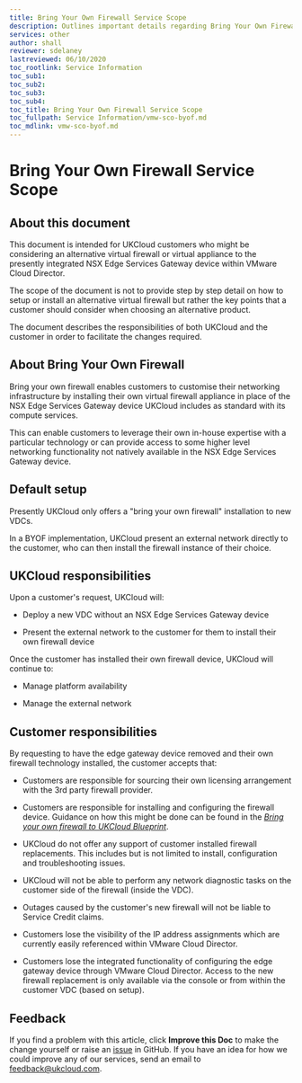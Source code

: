 ```yaml
---
title: Bring Your Own Firewall Service Scope
description: Outlines important details regarding Bring Your Own Firewall
services: other
author: shall
reviewer: sdelaney
lastreviewed: 06/10/2020
toc_rootlink: Service Information
toc_sub1: 
toc_sub2:
toc_sub3:
toc_sub4:
toc_title: Bring Your Own Firewall Service Scope
toc_fullpath: Service Information/vmw-sco-byof.md
toc_mdlink: vmw-sco-byof.md
---
```


# Bring Your Own Firewall Service Scope

## About this document

This document is intended for UKCloud customers who might be considering an alternative virtual firewall or virtual appliance to the presently integrated NSX Edge Services Gateway device within VMware Cloud Director.

The scope of the document is not to provide step by step detail on how to setup or install an alternative virtual firewall but rather the key points that a customer should consider when choosing an alternative product.

The document describes the responsibilities of both UKCloud and the customer in order to facilitate the changes required.

## About Bring Your Own Firewall

Bring your own firewall enables customers to customise their networking infrastructure by installing their own virtual firewall appliance in place of the NSX Edge Services Gateway device UKCloud includes as standard with its compute services.

This can enable customers to leverage their own in-house expertise with a particular technology or can provide access to some higher level networking functionality not natively available in the NSX Edge Services Gateway device.

## Default setup

Presently UKCloud only offers a "bring your own firewall" installation to new VDCs.

In a BYOF implementation, UKCloud present an external network directly to the customer, who can then install the firewall instance of their choice.

## UKCloud responsibilities

Upon a customer's request, UKCloud will:

- Deploy a new VDC without an NSX Edge Services Gateway device

- Present the external network to the customer for them to install their own firewall device

Once the customer has installed their own firewall device, UKCloud will continue to:

- Manage platform availability

- Manage the external network

## Customer responsibilities

By requesting to have the edge gateway device removed and their own firewall technology installed, the customer accepts that:

- Customers are responsible for sourcing their own licensing arrangement with the 3rd party firewall provider.

- Customers are responsible for installing and configuring the firewall device. Guidance on how this might be done can be found in the [*Bring your own firewall to UKCloud Blueprint*](https://ukcloud.com/app/uploads/2021/02/ukc-gen-310-bring-your-own-firewall-blueprint.pdf).

- UKCloud do not offer any support of customer installed firewall replacements. This includes but is not limited to install, configuration and troubleshooting issues.

- UKCloud will not be able to perform any network diagnostic tasks on the customer side of the firewall (inside the VDC).

- Outages caused by the customer's new firewall will not be liable to Service Credit claims.

- Customers lose the visibility of the IP address assignments which are currently easily referenced within VMware Cloud Director.

- Customers lose the integrated functionality of configuring the edge gateway device through VMware Cloud Director. Access to the new firewall replacement is only available via the console or from within the customer VDC (based on setup).

## Feedback

If you find a problem with this article, click **Improve this Doc** to make the change yourself or raise an [issue](https://github.com/UKCloud/documentation/issues) in GitHub. If you have an idea for how we could improve any of our services, send an email to <feedback@ukcloud.com>.
